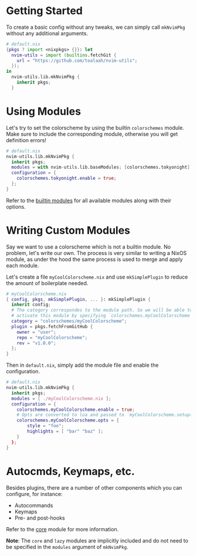 # Getting Started

To create a basic config without any tweaks, we can simply call `mkNvimPkg`
without any additional arguments.

```nix
# default.nix
{pkgs ? import <nixpkgs> {}}: let
  nvim-utils = import (builtins.fetchGit {
    url = "https://github.com/toalaah/nvim-utils";
  });
in
  nvim-utils.lib.mkNvimPkg {
    inherit pkgs;
  }
```

# Using Modules

Let's try to set the colorscheme by using the builtin `colorschemes` module.
Make sure to include the corresponding module, otherwise you will get
definition errors!

```nix
# default.nix
nvim-utils.lib.mkNvimPkg {
  inherit pkgs;
  modules = with nvim-utils.lib.baseModules; [colorschemes.tokyonight];
  configuration = {
    colorschemes.tokyonight.enable = true;
  };
}
```

Refer to the [builtin modules](./modules/builtins/README.md) for all available
modules along with their options.

# Writing Custom Modules

Say we want to use a colorscheme which is not a builtin module. No problem,
let's write our own. The process is very similar to writing a NixOS module, as
under the hood the same process is used to merge and apply each module.

Let's create a file `myCoolColorscheme.nix` and use `mkSimplePlugin` to reduce
the amount of boilerplate needed.

```nix
# myCoolColorscheme.nix
{ config, pkgs, mkSimplePlugin, ... }: mkSimplePlugin {
  inherit config;
  # The category correspondes to the module path. So we will be able to
  # activate this module by specifying `colorschemes.myCoolColorscheme`
  category = "colorschemes/myCoolColorscheme";
  plugin = pkgs.fetchFromGitHub {
    owner = "user";
    repo = "myCoolColorscheme";
    rev = "v1.0.0";
  };
}
```

Then in `default.nix`, simply add the module file and enable the configuration.

```nix
# default.nix
nvim-utils.lib.mkNvimPkg {
  inherit pkgs;
  modules = [ ./myCoolColorscheme.nix ];
  configuration = {
    colorschemes.myCoolColorscheme.enable = true;
    # Opts are converted to lua and passed to `myCoolColorscheme.setup()` by lazy.nvim.
    colorschemes.myCoolColorscheme.opts = {
        style = "foo";
        highlights = [ "bar" "baz" ];
    }
  };
}
```

# Autocmds, Keymaps, etc.

Besides plugins, there are a number of other components which you can
configure, for instance:

- Autocommands
- Keymaps
- Pre- and post-hooks

Refer to the [core](./modules/core.md) module for more information.

**Note**: The `core` and `lazy` modules are implicitly included and do not need
to be specified in the `modules` argument of `mkNvimPkg`.
